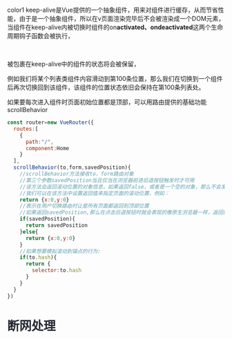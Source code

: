 <br/>color1
keep-alive是Vue提供的一个抽象组件，用来对组件进行缓存，从而节省性能，由于是一个抽象组件，所以在v页面渲染完毕后不会被渲染成一个DOM元素，当组件在keep-alive内被切换时组件的on**activated、ondeactivated**这两个生命周期钩子函数会被执行，

<br/>



被包裹在keep-alive中的组件的状态将会被保留，

例如我们将某个列表类组件内容滑动到第100条位置，那么我们在切换到一个组件后再次切换回到该组件，该组件的位置状态依旧会保持在第100条列表处。

如果要每次进入组件时页面初始位置都是顶部，可以用路由提供的基础功能scrollBehavior

```jsx
const router=new VueRouter({
  routes:[
    {
      path:"/",
      component:Home
    }
  ],
  scrollBehavior(to,form,savedPosition){
    //scrollBehavior方法接收to，form路由对象
    //第三个参数savedPosition当且仅当在浏览器前进后退按钮触发时才可用
    //该方法会返回滚动位置的对象信息，如果返回false，或者是一个空的对象，那么不会发生滚动
    //我们可以在该方法中设置返回值来指定页面的滚动位置，例如：
    return {x:0,y:0}
    //表示在用户切换路由时让是所有页面都返回到顶部位置
    //如果返回savedPosition,那么在点击后退按钮时就会表现的像原生浏览器一样，返回的页面会滚动过到之前按钮点击跳转的位置，大概写法如下：
    if(savedPosition){
      return savedPosition
    }else{
      return {x:0,y:0}
    }
    //如果想要模拟滚动到锚点的行为:
    if(to.hash){
      return {
        selector:to.hash
      }
    }
  }
})

```





# <font style="color:rgb(37, 41, 51);">断网处理</font>
  


 

